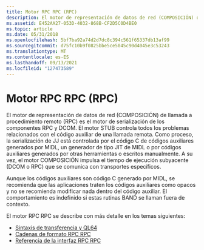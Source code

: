 ```yaml
---
title: Motor RPC RPC (RPC)
description: El motor de representación de datos de red (COMPOSICIÓN) de llamada a procedimiento remoto (RPC) es el motor de serialización de los componentes RPC y DCOM.
ms.assetid: E452AA27-053D-4032-868B-CF2D5C0D4BE0
ms.topic: article
ms.date: 05/31/2018
ms.openlocfilehash: 5bf7ba92a74d2d7dc8c394c561f65337db13af99
ms.sourcegitcommit: d75fc10b9f0825bbe5ce5045c90d4045e3c53243
ms.translationtype: MT
ms.contentlocale: es-ES
ms.lasthandoff: 09/13/2021
ms.locfileid: "127473589"
---
```

# <a name="rpc-ndr-engine-rpc"></a>Motor RPC RPC (RPC)

El motor de representación de datos de red (COMPOSICIÓN) de llamada a procedimiento remoto (RPC) es el motor de serialización de los componentes RPC y DCOM. El motor STUB controla todos los problemas relacionados con el código auxiliar de una llamada remota. Como proceso, la serialización de JJ está controlada por el código C de códigos auxiliares generados por MIDL, un generador de tipo JIT de MIDL o por códigos auxiliares generados por otras herramientas o escritos manualmente. A su vez, el motor COMPOSICIÓN impulsa el tiempo de ejecución subyacente (DCOM o RPC) que se comunica con transportes específicos.

Aunque los códigos auxiliares son código C generado por MIDL, se recomienda que las aplicaciones traten los códigos auxiliares como opacos y no se recomienda modificar nada dentro del código auxiliar. El comportamiento es indefinido si estas rutinas BAND se llaman fuera de contexto.

El motor RPC RPC se describe con más detalle en los temas siguientes:

-   [Sintaxis de transferencia y QL64](transfer-syntax-and-ndr64.md)
-   [Cadenas de formato RPC RPC](rpc-ndr-format-strings.md)
-   [Referencia de la interfaz RPC RPC](rpc-ndr-interface-reference.md)

 

 




